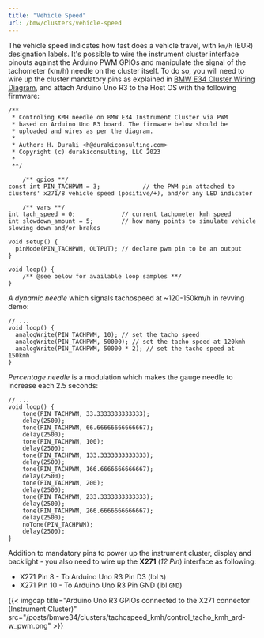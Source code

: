 ```yaml
---
title: "Vehicle Speed"
url: /bmw/clusters/vehicle-speed
---
```


The vehicle speed indicates how fast does a vehicle travel, with `km/h` (EUR) designation labels. It's possible to wire the instrument cluster interface pinouts against the Arduino PWM GPIOs and manipulate the signal of the tachometer (km/h) needle on the cluster itself. To do so, you will need to wire up the cluster mandatory pins as explained in [BMW E34 Cluster Wiring Diagram](/e34-cluster-wiring-diagram), and attach Arduino Uno R3 to the Host OS with the following firmware:

```
/**
 * Controling KMH needle on BMW E34 Instrument Cluster via PWM
 * based on Arduino Uno R3 board. The firmware below should be 
 * uploaded and wires as per the diagram.
 *
 * Author: H. Duraki <h@durakiconsulting.com>
 * Copyright (c) durakiconsulting, LLC 2023
 *
 **/

    /** gpios **/
const int PIN_TACHPWM = 3;            // the PWM pin attached to clusters' x271/8 vehicle speed (positive/+), and/or any LED indicator

    /** vars **/
int tach_speed = 0;             // current tachometer kmh speed
int slowdown_amount = 5;        // how many points to simulate vehicle slowing down and/or brakes

void setup() {
  pinMode(PIN_TACHPWM, OUTPUT); // declare pwm pin to be an output
}

void loop() {
    /** @see below for available loop samples **/
}
```

*A dynamic needle* which signals tachospeed at ~120-150km/h in revving demo:

```
// ...
void loop() {
  analogWrite(PIN_TACHPWM, 10); // set the tacho speed 
  analogWrite(PIN_TACHPWM, 50000); // set the tacho speed at 120kmh
  analogWrite(PIN_TACHPWM, 50000 * 2); // set the tacho speed at 150kmh
}
```

*Percentage needle* is a modulation which makes the gauge needle to increase each 2.5 seconds:

```
// ...
void loop() {
    tone(PIN_TACHPWM, 33.3333333333333);
    delay(2500);
    tone(PIN_TACHPWM, 66.66666666666667);
    delay(2500);
    tone(PIN_TACHPWM, 100);
    delay(2500);
    tone(PIN_TACHPWM, 133.3333333333333);
    delay(2500);
    tone(PIN_TACHPWM, 166.6666666666667);
    delay(2500);
    tone(PIN_TACHPWM, 200);
    delay(2500);
    tone(PIN_TACHPWM, 233.3333333333333);
    delay(2500);
    tone(PIN_TACHPWM, 266.6666666666667);
    delay(2500);
    noTone(PIN_TACHPWM);
    delay(2500);
}
```

Addition to mandatory pins to power up the instrument cluster, display and backlight - you also need to wire up the **X271** (*12 Pin*) interface as following:

* X271 Pin 8 - To Arduino Uno R3 Pin D3 (lbl `3`)
* X271 Pin 10 - To Arduino Uno R3 Pin GND (lbl `GND`)

{{< imgcap title="Arduino Uno R3 GPIOs connected to the X271 connector (Instrument Cluster)" src="/posts/bmwe34/clusters/tachospeed_kmh/control_tacho_kmh_ard-w_pwm.png" >}}


